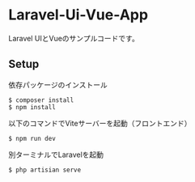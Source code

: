 # Laravel-Ui-Vue-App
Laravel UIとVueのサンプルコードです。

## Setup
依存パッケージのインストール

```
$ composer install
$ npm install
```

以下のコマンドでViteサーバーを起動（フロントエンド）
```
$ npm run dev
```

別ターミナルでLaravelを起動
```
$ php artisian serve
```
